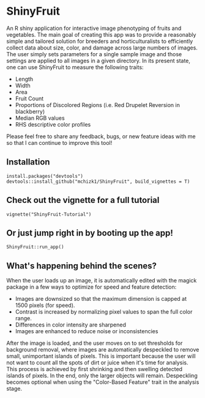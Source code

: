 # ShinyFruit

An R shiny application for interactive image phenotyping of fruits and vegetables. The main goal of
creating this app was to provide a reasonably simple and tailored solution for breeders and horticulturalists
to efficiently collect data about size, color, and damage across large numbers of images.  The user 
simply sets parameters for a single sample image and those settings are applied to all images in a given
directory. In its present state, one can use ShinyFruit to measure the following traits:

* Length
* Width
* Area
* Fruit Count
* Proportions of Discolored Regions (i.e. Red Drupelet Reversion in blackberry)
* Median RGB values
* RHS descriptive color profiles

Please feel free to share any feedback, bugs, or new feature ideas with me so that I can continue
to improve this tool!

## Installation

    install.packages("devtools")
    devtools::install_github("mchizk1/ShinyFruit", build_vignettes = T)
    
## Check out the vignette for a full tutorial

    vignette("ShinyFruit-Tutorial")
    
## Or just jump right in by booting up the app!

    ShinyFruit::run_app()

## What's happening behind the scenes?

When the user loads up an image, it is automatically edited with the magick package in a few ways to optimize 
for speed and feature detection:

* Images are downsized so that the maximum dimension is capped at 1500 pixels (for speed).
* Contrast is increased by normalizing pixel values to span the full color range.
* Differences in color intensity are sharpened
* Images are enhanced to reduce noise or inconsistencies

After the image is loaded, and the user moves on to set thresholds for background removal, where images are automatically
despeckled to remove small, unimportant islands of pixels.  This is important because the user will not want to count all 
the spots of dirt or juice when it's time for analysis. This process is achieved by first shrinking and then swelling 
detected islands of pixels.  In the end, only the larger objects will remain. Despeckling becomes optional when using
the "Color-Based Feature" trait in the analysis stage.

